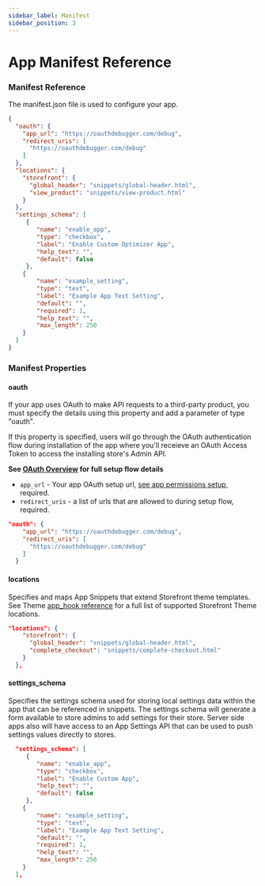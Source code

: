 ```yaml
---
sidebar_label: Manifest
sidebar_position: 3
---
```

# App Manifest Reference

### Manifest Reference
The manifest.json file is used to configure your app.

```json title="Example manifest.json"
{
  "oauth": {
    "app_url": "https://oauthdebugger.com/debug",
    "redirect_uris": [
      "https://oauthdebugger.com/debug"
    ]
  },
  "locations": {
    "storefront": {
      "global_header": "snippets/global-header.html",
      "view_product": "snippets/view-product.html"
    }
  },
  "settings_schema": [
     {
        "name": "enable_app",
        "type": "checkbox",
        "label": "Enable Custom Optimizer App",
        "help_text": "",
        "default": false
     },
    {
        "name": "example_setting",
        "type": "text",
        "label": "Example App Text Setting",
        "default": "",
        "required": 1,
        "help_text": "",
        "max_length": 250
    }
  ]
}

```

### Manifest Properties

#### oauth

If your app uses OAuth to make API requests to a third-party product, you must specify the details using this property and add a parameter of type "oauth".

If this property is specified, users will go through the OAuth authentication flow during installation of the app where you'll receieve an OAuth Access Token to access the installing store's Admin API.

**See [OAuth Overview](/apps/oauth/) for full setup flow details**


* `app_url` - Your app OAuth setup url, [see app permissions setup](/apps/oauth/getting-started/#step-2-app-permissions-setup), required.
* `redirect_uris` - a list of urls that are allowed to during setup flow, required.

```json title="Example oauth"
"oauth": {
    "app_url": "https://oauthdebugger.com/debug",
    "redirect_uris": [
      "https://oauthdebugger.com/debug"
    ]
  }
```

#### locations

Specifies and maps App Snippets that extend Storefront theme templates. See Theme [app_hook reference](/themes/templates/tags#app_hook) for a full list of supported Storefront Theme locations.


```json title="Example locations"
"locations": {
    "storefront": {
      "global_header": "snippets/global-header.html",
      "complete_checkout": "snippets/complete-checkout.html"
    }
  },
```


#### settings_schema

Specifies the settings schema used for storing local settings data within the app that can be referenced in snippets. The settings schema will generate a form available to store admins to add settings for their store. Server side apps also will have access to an App Settings API that can be used to push settings values directly to stores.

```json title="Example settings_schema"
  "settings_schema": [
     {
        "name": "enable_app",
        "type": "checkbox",
        "label": "Enable Custom App",
        "help_text": "",
        "default": false
     },
    {
        "name": "example_setting",
        "type": "text",
        "label": "Example App Text Setting",
        "default": "",
        "required": 1,
        "help_text": "",
        "max_length": 250
    }
  ],
```
